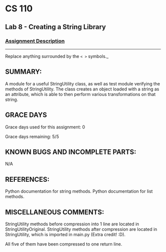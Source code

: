 # CS 110
## Lab 8 - Creating a String Library

### [Assignment Description](https://docs.google.com/document/d/1y_jvdf4tiNYyqNEkz-w9HXeigK8qQ45d-E4J1fvDBXk/edit?usp=sharing)

***

Replace anything surrounded by the `< >` symbols._

## SUMMARY:
A module for a useful StringUtility class, as well as test module verifying the methods of StringUtility. The class creates an object loaded with a string as an attribute, which is able to then perform various transformations on that string.

## GRACE DAYS
Grace days used for this assignment: 0

Grace days remaining: 5/5

## KNOWN BUGS AND INCOMPLETE PARTS:
N/A

## REFERENCES:
Python documentation for string methods.
Python documentation for list methods.

## MISCELLANEOUS COMMENTS:
StringUtility methods before compression into 1 line are located in StringUtilityOriginal.
StringUtility methods after compression are located in StringUtility, which is imported in main.py (Extra credit! :D). 

All five of them have been compressed to one return line.